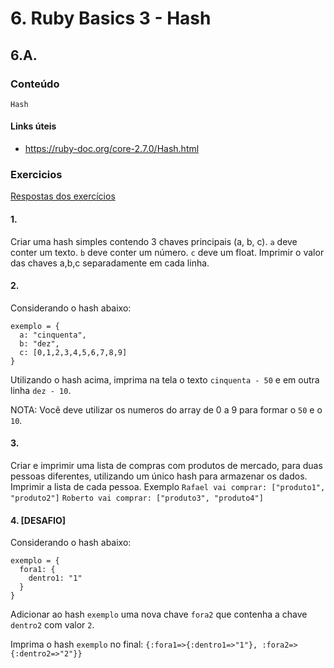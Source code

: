 # 6. Ruby Basics 3 - Hash

## 6.A.

### Conteúdo

```
Hash
```

#### Links úteis

- https://ruby-doc.org/core-2.7.0/Hash.html

### Exercicios

[Respostas dos exercícios](6.B.md)

#### 1.
Criar uma hash simples contendo 3 chaves principais (a, b, c).
`a` deve conter um texto. `b` deve conter um número. `c` deve um float.
Imprimir o valor das chaves a,b,c separadamente em cada linha.

#### 2.
Considerando o hash abaixo:
```
exemplo = {
  a: "cinquenta",
  b: "dez",
  c: [0,1,2,3,4,5,6,7,8,9]
}
```
Utilizando o hash acima, imprima na tela o texto `cinquenta - 50` e em outra linha `dez - 10`.

NOTA: Você deve utilizar os numeros do array de 0 a 9 para formar o `50` e o `10`.

#### 3.
Criar e imprimir uma lista de compras com produtos de mercado, para duas pessoas diferentes, utilizando um único hash para armazenar os dados.
Imprimir a lista de cada pessoa. Exemplo `Rafael vai comprar: ["produto1", "produto2"]` `Roberto vai comprar: ["produto3", "produto4"]`

#### 4. [DESAFIO]
Considerando o hash abaixo:
```
exemplo = {
  fora1: {
    dentro1: "1"
  }
}
```
Adicionar ao hash `exemplo` uma nova chave `fora2` que contenha a chave `dentro2` com valor `2`.

Imprima o hash `exemplo` no final:
`{:fora1=>{:dentro1=>"1"}, :fora2=>{:dentro2=>"2"}}`
